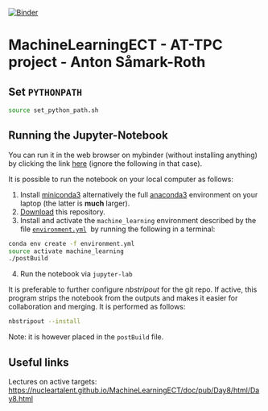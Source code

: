 [![Binder](https://mybinder.org/badge.svg)](https://mybinder.org/)

# MachineLearningECT - AT-TPC project - Anton Såmark-Roth

## Set `PYTHONPATH`

```bash
source set_python_path.sh
```

## Running the Jupyter-Notebook

You can run it in the web browser on mybinder (without installing anything) by clicking the link [here](https://mybinder.org/) (ignore the following in that case). 

It is possible to run the notebook on your local computer as follows:

1. Install [miniconda3](https://conda.io/miniconda.html) alternatively the full [anaconda3](https://www.anaconda.com/download) environment on your laptop (the latter is **much** larger).
2. [Download]() this repository.
3. Install and activate the `machine_learning` environment described by the file [`environment.yml`](/environment.yml)  by running the following in a terminal:

```bash
conda env create -f environment.yml
source activate machine_learning
./postBuild
```
4. Run the notebook via `jupyter-lab`

It is preferable to further configure _nbstripout_ for the git repo. If active, this program strips the notebook from the outputs and makes it easier for collaboration and merging. It is performed as follows: 

```bash
nbstripout --install
```

Note: it is however placed in the `postBuild` file.


## Useful links

Lectures on active targets: https://nucleartalent.github.io/MachineLearningECT/doc/pub/Day8/html/Day8.html
